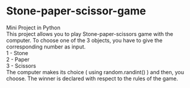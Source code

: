 # Stone-paper-scissor-game
Mini Project in Python
<br>This project allows you to play Stone-paper-scissors game with the computer. To choose one of the 3 objects, you have to give the corresponding number as input.<br>
1 - Stone <br>
2 - Paper <br>
3 - Scissors <br>
The computer makes its choice ( using random.randint() ) and then, you choose. The winner is declared with respect to the rules of the game.
